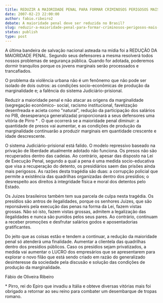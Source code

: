 ```yaml
---
title: REDUZIR A MAIORIDADE PENAL PARA FORMAR CRIMINOSOS PERIGOSOS MAIS CEDO?
date: 2007-02-23 22:00:00
author: fabio.ribeiro2
debate: A maioridade penal deve ser reduzida no Brasil?
slug: reduzir-a-maioridade-penal-para-formar-criminosos-perigosos-mais-cedo
status: publish 
type: post
---
```


A última bandeira de salvação nacional asteada na mídia foi a REDUÇÃO DA MAIORIDADE PENAL. Segundo seus defensores a mesma resolverá todos nossos problemas de segurança pública. Quando for adotada, poderemos dormir tranquilos porque os jovens marginais serão processados e trancafiados.  

O problema da violência urbana não é um fenônemo que não pode ser isolado de dois outros: as condições socio-econômicas de produção da marginalidade e; a falência do sistema Judiciário-prisional.  

Reduzir a maioridade penal e não atacar as origens da marginalidade (segregação econômico- social, racismo institucional, favelização desenfreada e acieta como "natural", redução da participação dos salários no PIB, desesperança generalizada) proporcionará a seus defensores uma vitória de Pirro \* . O que ocorrerá se a maioridade penal diminuir: a quantidade de presos vai aumentar, e as condições de produção da marginalidade continuarão a produzir marginais em quantidade crescente e idade descrescente.  

O sistema Judiciário-prisional está falido. O modelo repressivo baseado na privação de liberdade atualmente adotado não funciona. Os presos não são recuperados dentro das cadeias. Ao contrário, apesar das disposto na Lei de Execução Penal, segundo a qual a pena é uma medida socio-educativa que visa a recuperação do detento, os presidiários saem das prisões ainda mais perigosos. As razões desta tragédia são duas: a corrupção policial que permite a existência das quadrilhas organizadas dentro dos presídios; o desrespeito aos direitos à integridade física e moral dos detentos pelo Estado.   

Os Juizes brasileiros também tem sua parcela de culpa nesta tragédia. Os presídios são antros de ilegalidades, porque os senhores Juizes, que são reponsáveis pela execução das penas na forma da Lei, fazem vistas grossas. Não só isto, fazem vistas grossas, admitem a legalização das ilegalidades e nunca são punidos pelos seus pares. Ao contrário, continuam a receber promoções e desfrutar salários godos e aposentadorias gratificantes.  

Do jeito que as coisas estão e tendem a continuar, a redução da maioridade penal só atenderá uma finalidade. Aumentar a clientela das quadrilhas dentro dos presídios públicos. Caso os presídios sejam privatizados, a medida vai aumentar o LUCRO dos empresários que se apresentarem para explorar o novo filão que está sendo criado em razão do generalizado desinteresse da sociedade pela discusão e solução das condições de produção da marginalidade.  

  

Fábio de Oliveira Ribeiro  

  

  

  

\* Pirro, rei do Epiro que invadiu a Itália e obteve diversas vitórias mais foi obrigado a retornar ao seu reino para combater um desembarque de tropas romano.
